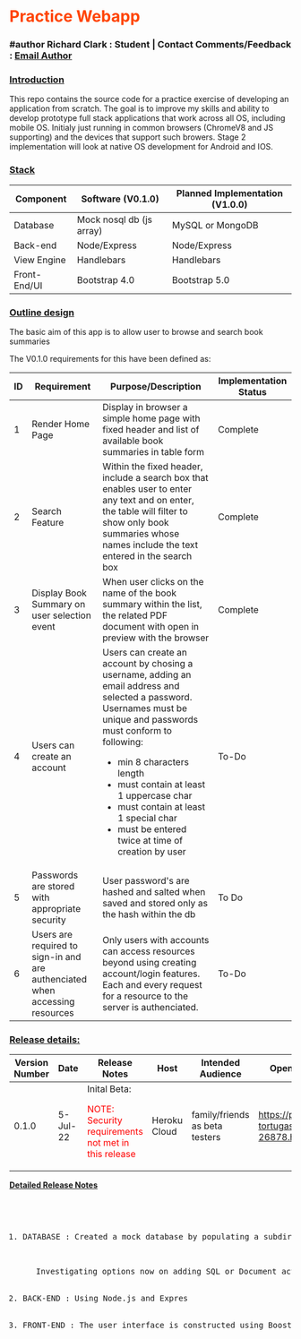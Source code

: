 <h1 style="color: rgb(255,69,0)">Practice Webapp</h1>
<h3>#author Richard Clark : Student | Contact Comments/Feedback : <a href="mailto:richarddclark@gmail.com">Email Author</a></h3>

<h3 style="text-decoration: underline">Introduction</h3>
<p>This repo contains the source code for a practice exercise of developing an application from scratch.  The goal is to improve my skills and ability to develop prototype full stack applications that work across all OS, including mobile OS.  Initialy just running in common browsers (ChromeV8 and JS supporting) and the devices that support such browers.  Stage 2 implementation will look at native OS development for Android and IOS.</p>
<h3 style="text-decoration: underline">Stack</h3>

| Component    | Software (V0.1.0)        | Planned Implementation (V1.0.0) |
| ------------ | ------------------------ | ------------------------------- |
| Database     | Mock nosql db (js array) | MySQL or MongoDB                |
| Back-end     | Node/Express             | Node/Express                    |
| View Engine  | Handlebars               | Handlebars                      |
| Front-End/UI | Bootstrap 4.0            | Bootstrap 5.0                   |

<h3 style="text-decoration: underline">Outline design</h3>
<p>The basic aim of this app is to allow user to browse and search book summaries</p>
<p>The V0.1.0 requirements for this have been defined as:</p>

| ID  | Requirement | Purpose/Description  | Implementation Status |
| --- | ----------- | -------------------- | --------------------- |
| 1   | Render Home Page | Display in browser a simple home page with fixed header and list of available book summaries in table form | Complete|
| 2   | Search Feature | Within the fixed header, include a search box that enables user to enter any text and on enter, the table will filter to show only book summaries whose names include the text entered in the search box | Complete|
| 3   | Display Book Summary on user selection event | When user clicks on the name of the book summary within the list, the related PDF document with open in preview with the browser | Complete |
| 4   | Users can create an account | Users can create an account by chosing a username, adding an email address and selected a password. Usernames must be unique and passwords must conform to following: <ul><li>min 8 characters length</li><li>must contain at least 1 uppercase char</li><li>must contain at least 1 special char</li><li>must be entered twice at time of creation by user</li></ul> | To-Do |
| 5   | Passwords are stored with appropriate security| User password's are hashed and salted when saved and stored only as the hash within the db | To Do |
| 6   | Users are required to sign-in and are authenciated when accessing resources | Only users with accounts can access resources beyond using creating account/login features. Each and every request for a resource to the server is authenciated. | To-Do |


<h3 style="text-decoration: underline">Release details:</h3>

| Version Number | Date | Release Notes | Host | Intended Audience | Open Access URL 
| -------------- | -------- | ------------------------------------------------------------------------------------------ | ------------ | ------------------------------ | ------------ |
| 0.1.0          | 5-Jul-22 | Inital Beta: <p style="color: red">NOTE: Security requirements not met in this release</p> | Heroku Cloud | family/friends as beta testers | https://peaceful-dry-tortugas-26878.herokuapp.com/ |

<p style="text-decoration: underline"><strong>Detailed Release Notes</strong></p>
<pre>
 <ol>
  <li>DATABASE : Created a mock database by populating a subdirectory with a set 1,060 pdf files, each representing a summary of a published book.  I've used js in the middle of the stack, to read the contents of this folder and store as a JSON array.  This JSON array is then set to be my mock database for use in the rest of the stack.</li>
    <ul>Investigating options now on adding SQL or Document actual db</ul>
  <li>BACK-END : Using Node.js and Expres</li>
  <li>FRONT-END : The user interface is constructed using Boostrap and handlebars</li>
</ol>
</pre>